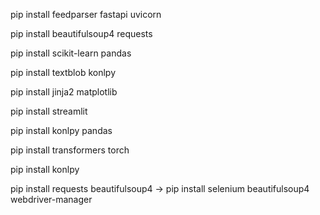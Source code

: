 pip install feedparser fastapi uvicorn

pip install beautifulsoup4 requests

pip install scikit-learn pandas

pip install textblob konlpy

pip install jinja2 matplotlib

pip install streamlit

pip install konlpy pandas

pip install transformers torch

pip install konlpy

pip install requests beautifulsoup4
->
pip install selenium beautifulsoup4 webdriver-manager
